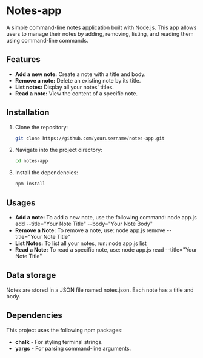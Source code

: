 # Notes-app

A simple command-line notes application built with Node.js. This app allows users to manage their notes by adding, removing, listing, and reading them using command-line commands.

## Features

- **Add a new note:** Create a note with a title and body.
- **Remove a note:** Delete an existing note by its title.
- **List notes:** Display all your notes' titles.
- **Read a note:** View the content of a specific note.

## Installation

1. Clone the repository:

   ```bash
   git clone https://github.com/yourusername/notes-app.git

2. Navigate into the project directory:
    ```bash
    cd notes-app

4. Install the dependencies:
    ```bash
    npm install

 ## Usages
 - **Add a note:** To add a new note, use the following command:
      node app.js add --title="Your Note Title" --body="Your Note Body"
- **Remove a Note:** To remove a note, use:
      node app.js remove --title="Your Note Title"
- **List Notes:** To list all your notes, run:
      node app.js list
- **Read a Note:** To read a specific note, use:
      node app.js read --title="Your Note Title"

## Data storage
Notes are stored in a JSON file named notes.json. Each note has a title and body.

## Dependencies
This project uses the following npm packages:
- **chalk** - For styling terminal strings.
- **yargs** - For parsing command-line arguments.

 





